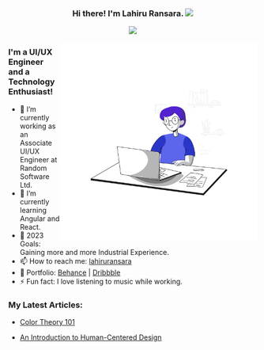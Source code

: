 <h3 align="center">
  Hi there! I'm Lahiru Ransara. <img src="https://media.giphy.com/media/hvRJCLFzcasrR4ia7z/giphy.gif" width="25px">
  </h3>

<p align="center">
  <a><img src="https://readme-typing-svg.herokuapp.com/?lines=UI/UX+Engineer;Always+Learning+New+Things!;Open+for+Freelancing+Projects&font=Fira%20Code&center=true&width=440&height=45&color=f75c7e&vCenter=true&size=22"></a>
</p>

<img align="right" alt="GIF" src="./assets/designer.gif" width="400" height="400" />

### I'm a UI/UX Engineer and a Technology Enthusiast!

- 🔭 I’m currently working as an Associate UI/UX Engineer at Random Software Ltd.
- 🌱 I’m currently learning Angular and React.
- 🥅 2023 Goals: Gaining more and more Industrial Experience.
- 📫 How to reach me: [lahiruransara](https://www.linkedin.com/in/lahiruransara/)
- 🎨 Portfolio: [Behance](https://www.behance.net/lahiruR) | [Dribbble](https://dribbble.com/lahiruR)
- ⚡ Fun fact: I love listening to music while working.

<!-- ### Languages :
<p>
  <img src="./assets/badges/Languages/javascript.svg" alt="js"> &emsp;
  <img src="./assets/badges/Languages/html.svg" alt="html"> &emsp;
  <img src="./assets/badges/Languages/css3.svg" alt="css3"> &emsp;
  <img src="./assets/badges/Languages/python.svg" alt="python"> &emsp;
  <img src="./assets/badges/Languages/MATLAB.svg" alt="MATLAB"> &emsp;
</p>-->

### My Latest Articles:

<!-- BLOG-POST-LIST:START -->
- [Color Theory 101](https://www.linkedin.com/pulse/color-theory-101-lahiru-ransara/)

<!-- BLOG-POST-LIST:END -->

<!-- BLOG-POST-LIST:START -->
- [An Introduction to Human-Centered Design](https://www.linkedin.com/pulse/introduction-human-centered-design-lahiru-ransara/)

<!-- BLOG-POST-LIST:END -->


<!-- ### My Github Stats: -->

<!-- ![Lahiru's github stats](https://github-readme-stats.vercel.app/api?username=lahiruransara&show_icons=true) -->

<!-- ![Top Langs](https://github-readme-stats.vercel.app/api/top-langs/?username=ChandimaHerath&layout=compact) -->
<!-- ![Top Langs](https://github-readme-stats.vercel.app/api/top-langs/?username=lahiruransara)-->

<!-- ![ThanksYou](https://img.shields.io/badge/Happy_Coding;-dodgerred.svg?style=for-the-badge) -->
